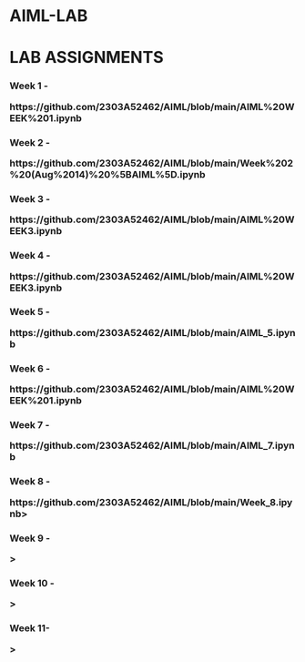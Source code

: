 # AIML-LAB
<h1>LAB ASSIGNMENTS</h1><div></div>

<body>
  <h3>Week 1 - <p>https://github.com/2303A52462/AIML/blob/main/AIML%20WEEK%201.ipynb</p></h3></div>
  <h3>Week 2 - <p>https://github.com/2303A52462/AIML/blob/main/Week%202%20(Aug%2014)%20%5BAIML%5D.ipynb</p></h3>
  <h3>Week 3 - <p>https://github.com/2303A52462/AIML/blob/main/AIML%20WEEK3.ipynb</p></h3></div>
  <h3>Week 4 - <p>https://github.com/2303A52462/AIML/blob/main/AIML%20WEEK3.ipynb</p></h3></div>
  <h3>Week 5 - <p>https://github.com/2303A52462/AIML/blob/main/AIML_5.ipynb</p></h3></div>
  <h3>Week 6 - <p>https://github.com/2303A52462/AIML/blob/main/AIML%20WEEK%201.ipynb</p></h3></div>
  <h3>Week 7 - <p>https://github.com/2303A52462/AIML/blob/main/AIML_7.ipynb</p></h3></div>

</body>
 <h3>Week 8 - <p>https://github.com/2303A52462/AIML/blob/main/Week_8.ipynb></h3></div>
 <h3>Week 9 - <p>></h3></div>
 <h3>Week 10 - <p>></h3></div>
 <h3>Week 11- <p>></h3></div>



